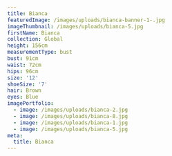 ```yaml
---
title: Bianca
featuredImage: /images/uploads/bianca-banner-1-.jpg
imageThumbnail: /images/uploads/bianca-5.jpg
firstName: Bianca
collection: Global
height: 156cm
measurementType: bust
bust: 91cm
waist: 72cm
hips: 96cm
size: '12'
shoeSize: '7'
hair: Brown
eyes: Blue
imagePortfolio:
  - image: /images/uploads/bianca-2.jpg
  - image: /images/uploads/bianca-8.jpg
  - image: /images/uploads/bianca-1.jpg
  - image: /images/uploads/bianca-5.jpg
meta:
  title: Bianca
---
```


